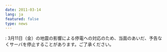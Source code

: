 ```yaml
---
date: 2011-03-14
lang: ja
featured: false
type: news
---
```

: 
3月11日（金）の地震の影響による停電への対応のため、当面のあいだ、予告なくサーバを停止することがあります。ご了承ください。<br/>
